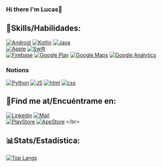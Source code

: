 ### Hi there I'm Lucas👋

## 🎯Skills/Habilidades:
[![Android](https://img.shields.io/badge/Android-3DDC84?style=for-the-badge&logo=android&logoColor=white&labelColor=101010)]()
[![Kotlin](https://img.shields.io/badge/Kotlin-0095D5?style=for-the-badge&logo=kotlin&logoColor=white&labelColor=101010)]()
[![Java](https://img.shields.io/badge/Java-007396?style=for-the-badge&logo=android&logoColor=white&labelColor=101010)]()
</br>
[![Apple](https://img.shields.io/badge/iOS-999999?style=for-the-badge&logo=apple&logoColor=white&labelColor=101010)]()
[![Swift](https://img.shields.io/badge/Swift-FA7343?style=for-the-badge&logo=swift&logoColor=white&labelColor=101010)]()
</br>
[![Firebase](https://img.shields.io/badge/Firebase-FFCA28?style=for-the-badge&logo=firebase&logoColor=white&labelColor=101010)]()
[![Google Play](https://img.shields.io/badge/Google_Play-414141?style=for-the-badge&logo=google%20play&logoColor=white&labelColor=101010)]()
[![Google Maps](https://img.shields.io/badge/Google_Maps-4285F4?style=for-the-badge&logo=google%20maps&logoColor=white&labelColor=101010)]()
[![Google Analytics](https://img.shields.io/badge/Google_Analytics-E37400?style=for-the-badge&logo=google%20analytics&logoColor=white&labelColor=101010)]()
### Notions 
[![Python](https://img.shields.io/badge/Python-4285F4?style=for-the-badge&logo=Python&logoColor=white&labelColor=101010)]()
[![JS](https://img.shields.io/badge/JavaScript-FFCA28?style=for-the-badge&logo=JavaScript&logoColor=white&labelColor=101010)]()
[![html](https://img.shields.io/badge/Html-eb0000?style=for-the-badge&logo=Html5&logoColor=white&labelColor=101010)]()
[![css](https://img.shields.io/badge/Css-0015ff?style=for-the-badge&logo=css3&logoColor=white&labelColor=101010)]()


## 🔎Find me at/Encuéntrame en:
[![Linkedin](https://img.shields.io/badge/-LinkedIn-black?style=for-the-badge&logo=Linkedin)](https://www.linkedin.com/in/lucasginard/)
[![Mail](https://img.shields.io/badge/-Email-black?style=for-the-badge&logo=gmail)](mailto:contactolucasginard@gmail.com)
</br>
[![PlayStore](https://img.shields.io/badge/-Play%20Store-black?style=for-the-badge&logo=google-play)](https://play.google.com/store/apps/dev?id=6672316180684879607)
[![AppStore](https://img.shields.io/badge/-Appstore-black?style=for-the-badge&logo=Appstore)]([https://play.google.com/store/apps/dev?id=6672316180684879607](https://apps.apple.com/us/developer/lucas-ginard/id1677228359))
</br>


## 📊Stats/Estadística:
[![Top Langs](https://github-readme-stats.vercel.app/api/top-langs/?username=LucasGinard&layout=compact&theme=algolia&show_icons=true)](https://github.com/LucasGinard/github-readme-stats)

